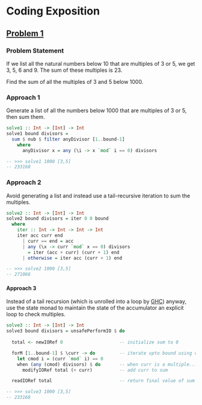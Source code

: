 # Coding Exposition

## [Problem 1](https://projecteuler.net/problem=1)

### Problem Statement

If we list all the natural numbers below 10 that are multiples of $3$ or $5$,
we get $3$, $5$, $6$ and $9$. The sum of these multiples is $23$.

Find the sum of all the multiples of $3$ and $5$ below $1000$.

### Approach 1

Generate a list of all the numbers below $1000$ that are multiples of $3$ or
$5$, then sum them.

```haskell
solve1 :: Int -> [Int] -> Int
solve1 bound divisors =
  sum $ nub $ filter anyDivisor [1..bound-1]
    where
      anyDivisor x = any (\i -> x `mod` i == 0) divisors

-- >>> solve1 1000 [3,5]
-- 233168
```

### Approach 2

Avoid generating a list and instead use a tail-recursive iteration
to sum the multiples.

```haskell
solve2 :: Int -> [Int] -> Int
solve2 bound divisors = iter 0 0 bound
  where
    iter :: Int -> Int -> Int -> Int
    iter acc curr end
      | curr == end = acc
      | any (\x -> curr `mod` x == 0) divisors
        = iter (acc + curr) (curr + 1) end
      | otherwise = iter acc (curr + 1) end

-- >>> solve2 1000 [3,5]
-- 271066
```

#### Approach 3

Instead of a tail recursion (which is unrolled into a loop by [GHC](https://www.haskell.org/ghc/)) anyway,
use the state monad to maintain the state of the accumulator
an explicit loop to check multiples.

```haskell
solve3 :: Int -> [Int] -> Int
solve3 bound divisors = unsafePerformIO $ do
  
  total <- newIORef 0                     -- initialize sum to 0

  forM [1..bound-1] $ \curr -> do         -- iterate upto bound using curr as index
    let cmod i = (curr `mod` i) == 0
    when (any (cmod) divisors) $ do       -- when curr is a multiple...
      modifyIORef total (+ curr)          -- add curr to sum

  readIORef total                         -- return final value of sum

-- >>> solve3 1000 [3,5]
-- 233168
```
